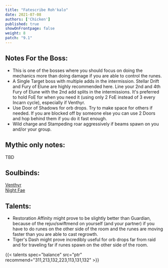 ```yaml
---
title: "Fatescribe Roh'kalo"
date: 2021-07-08
authors: ['Chicken']
published: true
showOnFrontpage: false
weight: 8
patch: "9.1"
---
```



## Notes For the Boss:
- This is one of the bosses where you should focus on doing the mechanics more than doing damage if you are able to control the runes. 
- A Single Target boss with multiple adds in the intermission. Stellar Drift and Fury of Elune are highly recommended here. Line your 2nd and 4th Fury of Elune with the 2nd add splits in the intermissions. It's preferred to hold FoE for when you need it (using only 2 FoE instead of 3 every Incarn cycle), especially if Venthyr.
- Use Door of Shadows for orb drops. Try to make space for others if needed. If you are blocked off by someone else you can use 2 Doors and hop behind them if you do it fast enough.
- Wild charge and Stampeding roar aggressively if beams spawn on you and/or your group.


## Mythic only notes:
TBD

## Soulbinds:
[Venthyr](https://ptr.wowhead.com/soulbind-calc/venthyr/theotar-the-mad-duke/druid/AwC-b74CBTUgCBU1yggSBTWHCCUy4ggjBTJJCBV2AAg1Mj8I)
<br>[Night Fae](https://ptr.wowhead.com/soulbind-calc/night-fae/niya/druid/AwCW5b4CBTXKCCU1IAgTBTXGCBUy5AglMuIIIhUySQgldgAI)

## Talents:
- Restoration Affinity might prove to be slightly better than Guardian, because of the rejuv/swiftmend on yourself (and your partner) if you have to do runes on the other side of the room and the runes are moving faster than you are able to cast regrowth.
- Tiger's Dash might prove incredibly useful for orb drops far from raid and for traveling far if runes spawn on the other side of the room.


{{< talents spec="balance" src="ptr" recommend="311,213,132,223,113,131,132" >}}



